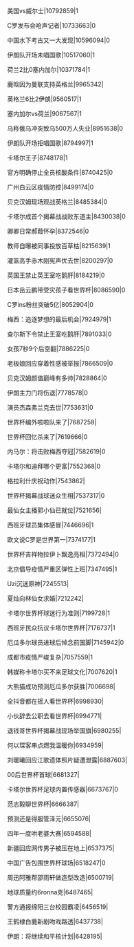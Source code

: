 美国vs威尔士|10792859|1

C罗发布会呛声记者|10733663|0

中国水下考古又一大发现|10596094|0

伊朗队开场未唱国歌|10517060|1

荷兰2比0塞内加尔|10371784|1

鹿晗因为曼联支持英格兰|9965342|

英格兰6比2伊朗|9560517|1

塞内加尔vs荷兰|9067567|1

乌称俄乌冲突致乌500万人失业|8951638|0

伊朗队开场拒唱国歌|8794997|1

卡塔尔王子|8748178|1

官方明确停止全员核酸条件|8740425|0

广州白云区疫情防控|8499174|0

贝克汉姆现场观战英格兰|8485384|0

卡塔尔成首个揭幕战战败东道主|8430038|0

卿卿日常郝葭怀孕|8372546|0

教师自曝被同事投放百草枯|8215639|1

灌篮高手赤木刚宪声优去世|8200297|0

英国王禁止英王室吃鹅肝|8184219|0

日本岳云鹏带受灾孩子看世界杯|8086590|0

C罗ins粉丝突破5亿|8052904|0

梅西：追逐梦想的最后机会|7924979|1

查尔斯下令禁止王室吃鹅肝|7891033|0

女孩7秒9个后空翻|7886225|0

老板娘回应穿着性感被举报|7866509|0

贝克汉姆颜值巅峰有多帅|7828864|0

伊朗主力门将伤退|7778578|0

演员杰森弗兰克去世|7753631|0

世界杯编外啦啦队来了|7687258|

世界杯回忆杀来了|7619666|0

内马尔：将击败梅西夺冠|7582619|0

卡塔尔和迪拜哪个更富|7552368|0

格拉利什庆祝动作|7543862|

世界杯揭幕战球迷众生相|7537317|0

最仙女主播郭小仙已就位|7521656|

西班牙球员集体感冒|7446696|1

欧文说C罗是世界第一|7374177|1

世界杯吉祥物拉伊卜飘逸亮相|7372494|0

北京倡导疫情严重区弹性上班|7347495|1

Uzi沉迷原神|7245513|

夏灿向林仙女求婚|7212242|

卡塔尔世界杯球迷行为准则|7199728|1

西班牙民众抗议卡塔尔世界杯|7176737|1

厄瓜多尔球员进球后悼念前国脚|7145942|0

成都市疫情严峻复杂|7057559|1

韩媒称卡塔尔买不来足球文化|7007620|1

大熊猫成功预测厄瓜多尔获胜|7006698|

全抖音都在摇人看世界杯|6998930|

小伙辞去公职去看世界杯|6994771|

退钱哥世界杯揭幕战现场举国旗|6980255|

何以琛客串点燃我温暖你|6934959|

刘暖曦回应江歌遗体照片疑遭泄露|6887603|

00后世界杯首球|6681327|

卡塔尔世界杯足球内置传感器|6673767|0

范志毅聊世界杯|6666387|

预测还是得服管泽元|6655076|

四年一度哄老婆大赛|6594588|

新疆回应网传男子被压在地上|6537375|

中国广告包围世界杯球场|6518247|0

周迅阿雅帮邵雨轩做造型改造|6500719|

地球质量约6ronna克|6487465|

警方通报绵阳三台校园霸凌|6456519|

王鹤棣白鹿新剧吻戏路透|6437738|

伊朗：将继续和平核计划|6428195|

